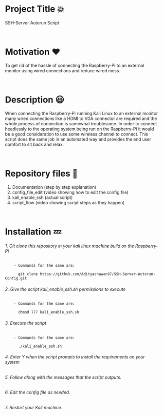 # Project Title :boom:
SSH-Server Autorun Script

<br/>

# Motivation :heart:
To get rid of the hassle of connecting the Raspberry-Pi to an external monitor using wired connections and reduce wired mess.

<br/>

# Description :smiley:
When connecting the Raspberry-Pi running Kali Linux to an external monitor many wired connections like a HDMI to VGA connector are required and the whole process of connection is somewhat troublesome. In order to connect headlessly to the operating system being run on the Raspberry-Pi it would be a good consideration to use some wireless channel to connect. This script does the same job in an automated way and provides the end user comfort to sit back and relax.

<br/>

# Repository files :eyes:
1. Documentation (step by step explanation)
2. config_file_edit (video showing how to edit the config file)
3.  kali_enable_ssh (actual script)
4.  script_flow (video showing script steps as they happen)

<br/>

# Installation :zzz:

###### 1. Git clone this repository in your kali linux machine build on the Raspberry-Pi
        - Commands for the same are:
        
          git clone https://github.com/Adityachawan97/SSH-Server-Autorun-Config.git

###### 2. Give the script kali_enable_ssh.sh permissions to execute 
        - Commands for the same are:
        
          chmod 777 kali_enable_ssh.sh          

###### 3. Execute the script 
        - Commands for the same are:
        
          ./kali_enable_ssh.sh       


###### 4. Enter Y when the script prompts to install the requirements on your system

###### 5. Follow along with the messages that the script outputs.

###### 6. Edit the config file as needed.

###### 7. Restart your Kali machine.
